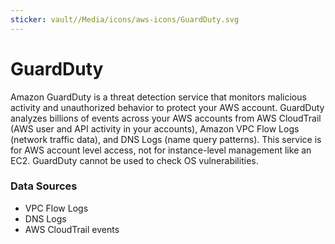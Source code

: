 ```yaml
---
sticker: vault//Media/icons/aws-icons/GuardDuty.svg
---
```

# GuardDuty
Amazon GuardDuty is a threat detection service that monitors malicious activity and unauthorized behavior to protect your AWS account. GuardDuty analyzes billions of events across your AWS accounts from AWS CloudTrail (AWS user and API activity in your accounts), Amazon VPC Flow Logs (network traffic data), and DNS Logs (name query patterns). This service is for AWS account level access, not for instance-level management like an EC2. GuardDuty cannot be used to check OS vulnerabilities.

### Data Sources
- VPC Flow Logs
- DNS Logs
- AWS CloudTrail events